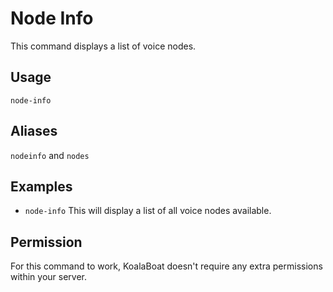 # Node Info
This command displays a list of voice nodes.

## Usage
`node-info`

## Aliases
`nodeinfo` and `nodes`

## Examples
- `node-info` This will display a list of all voice nodes available. 

## Permission
For this command to work, KoalaBoat doesn't require any extra permissions within your server.